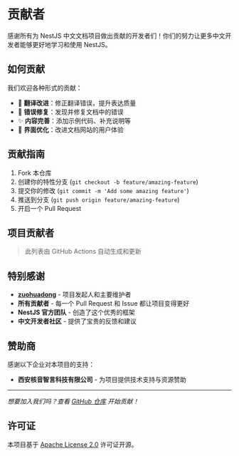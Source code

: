 # 贡献者

感谢所有为 NestJS 中文文档项目做出贡献的开发者们！你们的努力让更多中文开发者能够更好地学习和使用 NestJS。

## 如何贡献

我们欢迎各种形式的贡献：

- 📝 **翻译改进**：修正翻译错误，提升表达质量
- 🐛 **错误修复**：发现并修复文档中的错误
- ✨ **内容完善**：添加示例代码、补充说明等
- 🎨 **界面优化**：改进文档网站的用户体验

## 贡献指南

1. Fork 本仓库
2. 创建你的特性分支 (`git checkout -b feature/amazing-feature`)
3. 提交你的修改 (`git commit -m 'Add some amazing feature'`)
4. 推送到分支 (`git push origin feature/amazing-feature`)
5. 开启一个 Pull Request

## 项目贡献者

<!-- readme: collaborators,contributors -start -->
<!-- readme: collaborators,contributors -end -->

> 此列表由 GitHub Actions 自动生成和更新

## 特别感谢

- **[zuohuadong](https://github.com/zuohuadong)** - 项目发起人和主要维护者
- **所有贡献者** - 每一个 Pull Request 和 Issue 都让项目变得更好
- **NestJS 官方团队** - 创造了这个优秀的框架
- **中文开发者社区** - 提供了宝贵的反馈和建议

## 赞助商

感谢以下企业对本项目的支持：

- **西安核音智言科技有限公司** - 为项目提供技术支持与资源赞助

---

*想要加入我们吗？查看 [GitHub 仓库](https://github.com/nestcn/docs.nestjs.cn) 开始贡献！*

## 许可证

本项目基于 [Apache License 2.0](https://github.com/nestcn/docs.nestjs.cn/blob/main/LICENSE) 许可证开源。
